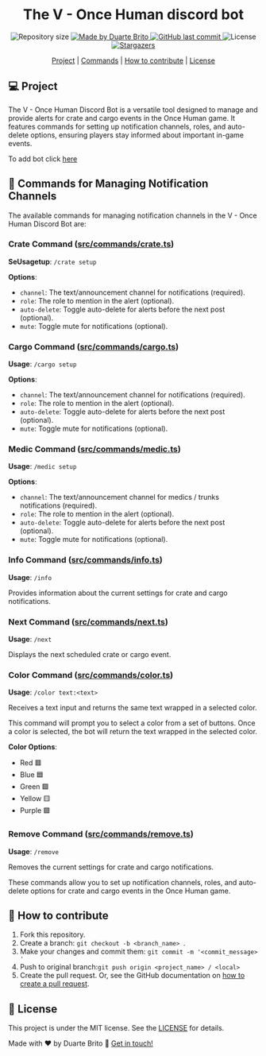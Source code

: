 <h1 align="center">The V - Once Human discord bot</h1>
<p align="center">
  <img
    alt="Repository size"
    src="https://img.shields.io/github/repo-size/duartejbrito/oh-v-bot-2"
  />
 <a href="https://www.linkedin.com/in/duartebrito/">
    <img
      alt="Made by Duarte Brito"
      src="https://img.shields.io/badge/made%20by-Duarte%20Brito-%2304D361"
    />
  </a>
  <a href="https://github.com/duartejbrito/oh-v-bot-2/commits/main">
    <img
      alt="GitHub last commit"
      src="https://img.shields.io/github/last-commit/duartejbrito/oh-v-bot-2"
    />
  </a>
  <img
    alt="License"
    src="https://img.shields.io/badge/license-MIT-brightgreen"
  />
  <a href="https://github.com/duartejbrito/oh-v-bot-2/stargazers">
    <img
      alt="Stargazers"
      src="https://img.shields.io/github/stars/duartejbrito/oh-v-bot-2?style=social"
    />
  </a>
</p>

<p align="center">
  <a href="#-project">Project</a> |
  <a href="#-commands-for-managing-notification-channels">Commands</a> |
  <a href="#-how-to-contribute">How to contribute</a> |
  <a href="#-license">License</a>
</p>

## 💻 Project

The V - Once Human Discord Bot is a versatile tool designed to manage and provide alerts for crate and cargo events in the Once Human game. It features commands for setting up notification channels, roles, and auto-delete options, ensuring players stay informed about important in-game events.

To add bot click [here](https://discord.com/oauth2/authorize?client_id=1284580273626943661&scope=applications.commands%20bot)

## 📢 Commands for Managing Notification Channels

The available commands for managing notification channels in the V - Once Human Discord Bot are:

### Crate Command ([src/commands/crate.ts](src/commands/crate.ts))

**SeUsagetup**: `/crate setup`

**Options**:

- `channel`: The text/announcement channel for notifications (required).
- `role`: The role to mention in the alert (optional).
- `auto-delete`: Toggle auto-delete for alerts before the next post (optional).
- `mute`: Toggle mute for notifications (optional).

### Cargo Command ([src/commands/cargo.ts](src/commands/cargo.ts))

**Usage**: `/cargo setup`

**Options**:

- `channel`: The text/announcement channel for notifications (required).
- `role`: The role to mention in the alert (optional).
- `auto-delete`: Toggle auto-delete for alerts before the next post (optional).
- `mute`: Toggle mute for notifications (optional).

### Medic Command ([src/commands/medic.ts](src/commands/medic.ts))

**Usage**: `/medic setup`

**Options**:

- `channel`: The text/announcement channel for medics / trunks notifications (required).
- `role`: The role to mention in the alert (optional).
- `auto-delete`: Toggle auto-delete for alerts before the next post (optional).
- `mute`: Toggle mute for notifications (optional).

### Info Command ([src/commands/info.ts](src/commands/info.ts))

**Usage**: `/info`

Provides information about the current settings for crate and cargo notifications.

### Next Command ([src/commands/next.ts](src/commands/next.ts))

**Usage**: `/next`

Displays the next scheduled crate or cargo event.

### Color Command ([src/commands/color.ts](src/commands/color.ts))

**Usage**: `/color text:<text>`

Receives a text input and returns the same text wrapped in a selected color.

This command will prompt you to select a color from a set of buttons. Once a color is selected, the bot will return the text wrapped in the selected color.

**Color Options**:

- Red 🟥
- Blue 🟦
- Green 🟩
- Yellow 🟨
- Purple 🟪

### Remove Command ([src/commands/remove.ts](src/commands/remove.ts))

**Usage**: `/remove`

Removes the current settings for crate and cargo notifications.

These commands allow you to set up notification channels, roles, and auto-delete options for crate and cargo events in the Once Human game.

## 🤔 How to contribute

1. Fork this repository.
2. Create a branch: `git checkout -b <branch_name> `.
3. Make your changes and commit them: `git commit -m '<commit_message> '`
4. Push to original branch:`git push origin <project_name> / <local>`
5. Create the pull request. Or, see the GitHub documentation on [how to create a pull request][pr].

## 📝 License

This project is under the MIT license. See the [LICENSE](https://github.com/duartejbrito/oh-v-bot-2/blob/main/LICENSE.md) for details.

Made with ♥ by Duarte Brito 👋 [Get in touch!](https://www.linkedin.com/in/duartebrito/)

[pr]: https://help.github.com/en/github/collaborating-with-issues-and-pull-requests/creating-a-pull-request
[git]: https://git-scm.com
[node]: https://nodejs.org/
[ts]: https://www.typescriptlang.org/
[discord.js]: https://discord.js.org/
[eslint]: https://eslint.org/
[prettier]: https://prettier.io/
